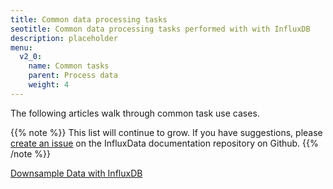 ```yaml
---
title: Common data processing tasks
seotitle: Common data processing tasks performed with with InfluxDB
description: placeholder
menu:
  v2_0:
    name: Common tasks
    parent: Process data
    weight: 4
---
```


The following articles walk through common task use cases.

{{% note %}}
This list will continue to grow.
If you have suggestions, please [create an issue](https://github.com/influxdata/docs-v2/issues/new)
on the InfluxData documentation repository on Github.
{{% /note %}}

[Downsample Data with InfluxDB](/v2.0/process-data/common-tasks/downsample-data)
